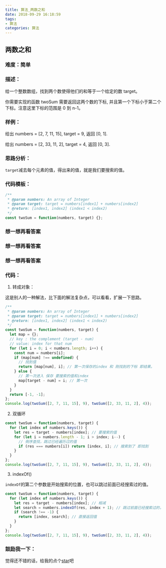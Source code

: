 ```yaml
---
title: 算法_两数之和
date: 2018-09-29 16:18:59
tags:
- 算法
categories: 算法
---
```


## 两数之和

### 难度：简单

### 描述：

给一个整数数组，找到两个数使得他们的和等于一个给定的数 target。

你需要实现的函数 twoSum 需要返回这两个数的下标, 并且第一个下标小于第二个下标。注意这里下标的范围是 0 到 n-1。

### 样例：

给出 numbers = [2, 7, 11, 15], target = 9, 返回 [0, 1].

给出 numbers = [2, 33, 11, 2], target = 4, 返回 [0, 3].

### 思路分析：

`target`减去每个元素的值，得出来的值，就是我们要搜索的值。

### 代码模板：

```js
/**
 * @param numbers: An array of Integer
 * @param target: target = numbers[index1] + numbers[index2]
 * @return: [index1, index2] (index1 < index2)
 */
const twoSum = function(numbers, target) {};
```

### 想一想再看答案

### 想一想再看答案

### 想一想再看答案

### 代码：

1. 转成对象：

这是别人的一种解法，比下面的解法复杂点，可以看看，扩展一下思路。

```js
/**
 * @param numbers: An array of Integer
 * @param target: target = numbers[index1] + numbers[index2]
 * @return: [index1, index2] (index1 < index2)
 */
const twoSum = function(numbers, target) {
  let map = {};
  // key : the complement (target - num)
  // value: index for that num
  for (let i = 0; i < numbers.length; i++) {
    const num = numbers[i];
    if (map[num] !== undefined) {
      // 找到值
      return [map[num], i]; // 第一次保存的index 和 刚找到的下标 即结果。
    } else {
      // 第一次进入 保存 要搜索的值和index
      map[target - num] = i; // 第一次
    }
  }
  return [-1, -1];
};
console.log(twoSum([2, 7, 11, 15], 9), twoSum([2, 33, 11, 2], 4));
```

2. 双循环

```js
const twoSum = function(numbers, target) {
  for (let index of numbers.keys()) {
    let res = target - numbers[index]; // 要搜索的值
    for (let i = numbers.length - 1; i > index; i--) {
      // 倒序查找，跳过已经遍历过的值
      if (res === numbers[i]) return [index, i]; // 搜索到了 即找到
    }
  }
};
console.log(twoSum([2, 7, 11, 15], 9), twoSum([2, 33, 11, 2], 4));
```

3. indexOf()

`indexOf`的第二个参数是开始搜索的位置，也可以跳过前面已经搜索过的值。

```js
const twoSum = function(numbers, target) {
  for (let index of numbers.keys()) {
    let res = target - numbers[index]; // 相减
    let search = numbers.indexOf(res, index + 1); // 跳过前面已经搜索过的，防止2+2=4 搜索两个2在同一个位置
    if (search !== -1) {
      return [index, search]; // 直接返回值
    }
  }
};
console.log(twoSum([2, 7, 11, 15], 9), twoSum([2, 33, 11, 2], 4));
```

### 鼓励我一下：

觉得还不错的话，给我的点个[star](https://github.com/OBKoro1/Brush_algorithm)吧
